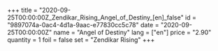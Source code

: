 +++
title = "2020-09-25T00:00:00Z_Zendikar_Rising_Angel_of_Destiny_[en]_false"
id = "9897074a-0ac4-4d1a-9aac-e77830cc5c78"
date = "2020-09-25T00:00:00Z"
name = "Angel of Destiny"
lang = ["en"]
price = "2.90"
quantity = 1
foil = false
set = "Zendikar Rising"
+++
